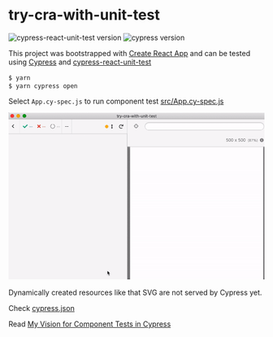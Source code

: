 # try-cra-with-unit-test

![cypress-react-unit-test version](https://img.shields.io/badge/cypress--react--unit--test-4.16.10-brightgreen) ![cypress version](https://img.shields.io/badge/cypress-5.6.0-brightgreen)

This project was bootstrapped with [Create React App](https://github.com/facebook/create-react-app) and can be tested using [Cypress](https://www.cypress.io) and [cypress-react-unit-test](https://github.com/bahmutov/cypress-react-unit-test)

```shell
$ yarn
$ yarn cypress open
```

Select `App.cy-spec.js` to run component test [src/App.cy-spec.js](src/App.cy-spec.js)

![Running test](img/demo.gif)

Dynamically created resources like that SVG are not served by Cypress yet.

Check [cypress.json](cypress.json)

Read [My Vision for Component Tests in Cypress](https://glebbahmutov.com/blog/my-vision-for-component-tests/)
